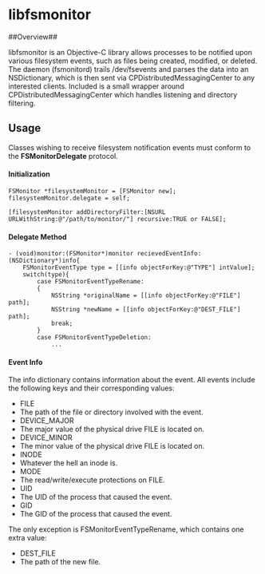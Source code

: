 # libfsmonitor #

##Overview##

libfsmonitor is an Objective-C library allows processes to be notified upon various filesystem events, such as files being created, modified, or deleted. The daemon (fsmonitord) trails /dev/fsevents and parses the data into an NSDictionary, which is then sent via CPDistributedMessagingCenter to any interested clients. Included is a small wrapper around CPDistributedMessagingCenter which handles listening and directory filtering.

## Usage ##
Classes wishing to receive filesystem notification events must conform to the **FSMonitorDelegate** protocol.

#### Initialization ####

    FSMonitor *filesystemMonitor = [FSMonitor new];
    filesystemMonitor.delegate = self;

    [filesystemMonitor addDirectoryFilter:[NSURL URLWithString:@"/path/to/monitor/"] recursive:TRUE or FALSE];

#### Delegate Method ####
    - (void)monitor:(FSMonitor*)monitor recievedEventInfo:(NSDictionary*)info{
        FSMonitorEventType type = [[info objectForKey:@"TYPE"] intValue];
        switch(type){
            case FSMonitorEventTypeRename:
            {
                NSString *originalName = [[info objectForKey:@"FILE"] path];
                NSString *newName = [[info objectForKey:@"DEST_FILE"] path];
                break;
            }
            case FSMonitorEventTypeDeletion:
                ...
#### Event Info ####
The info dictionary contains information about the event. All events include the following keys and their corresponding values:

* FILE
 * The path of the file or directory involved with the event.
* DEVICE_MAJOR
 * The major value of the physical drive FILE is located on.
* DEVICE_MINOR
 * The minor value of the physical drive FILE is located on.
* INODE
 * Whatever the hell an inode is.
* MODE
 * The read/write/execute protections on FILE.
* UID
 * The UID of the process that caused the event.
* GID
 * The GID of the process that caused the event.

The only exception is FSMonitorEventTypeRename, which contains one extra value:

* DEST_FILE
 * The path of the new file.
